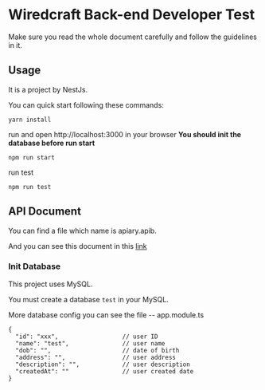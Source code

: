 # Wiredcraft Back-end Developer Test

Make sure you read the whole document carefully and follow the guidelines in it.

## Usage
It is a project by NestJs.

You can quick start following these commands:
```shell
yarn install
```

run and open http://localhost:3000 in your browser
**You should init the database before run start**
```shell
npm run start
```

run test
```shell
npm run test
```

## API Document

You can find a file which name is apiary.apib.

And you can see this document in this [link](https://xiangxuanqu.docs.apiary.io/#)

### Init Database

This project uses MySQL.

You must create a database `test` in your MySQL.

More database config you can see the file -- app.module.ts

```
{
  "id": "xxx",                  // user ID 
  "name": "test",               // user name
  "dob": "",                    // date of birth
  "address": "",                // user address
  "description": "",            // user description
  "createdAt": ""               // user created date
}
```
